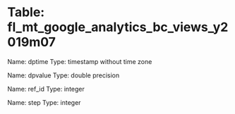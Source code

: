 Table: fl_mt_google_analytics_bc_views_y2019m07
===============================================

Name: dptime
Type: timestamp without time zone

Name: dpvalue
Type: double precision

Name: ref_id
Type: integer

Name: step
Type: integer

